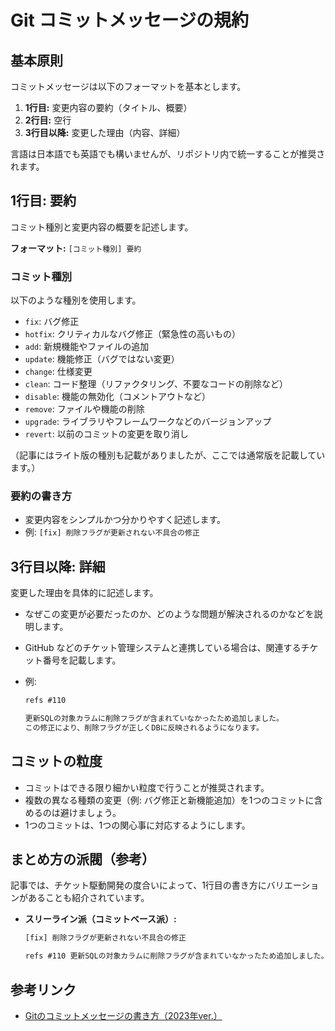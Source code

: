 # Git コミットメッセージの規約

## 基本原則

コミットメッセージは以下のフォーマットを基本とします。

1. **1行目:** 変更内容の要約（タイトル、概要）
2. **2行目:** 空行
3. **3行目以降:** 変更した理由（内容、詳細）

言語は日本語でも英語でも構いませんが、リポジトリ内で統一することが推奨されます。

## 1行目: 要約

コミット種別と変更内容の概要を記述します。

**フォーマット:**
`[コミット種別] 要約`

### コミット種別

以下のような種別を使用します。

* `fix`: バグ修正
* `hotfix`: クリティカルなバグ修正（緊急性の高いもの）
* `add`: 新規機能やファイルの追加
* `update`: 機能修正（バグではない変更）
* `change`: 仕様変更
* `clean`: コード整理（リファクタリング、不要なコードの削除など）
* `disable`: 機能の無効化（コメントアウトなど）
* `remove`: ファイルや機能の削除
* `upgrade`: ライブラリやフレームワークなどのバージョンアップ
* `revert`: 以前のコミットの変更を取り消し

（記事にはライト版の種別も記載がありましたが、ここでは通常版を記載しています。）

### 要約の書き方

* 変更内容をシンプルかつ分かりやすく記述します。
* 例: `[fix] 削除フラグが更新されない不具合の修正`

## 3行目以降: 詳細

変更した理由を具体的に記述します。

* なぜこの変更が必要だったのか、どのような問題が解決されるのかなどを説明します。
* GitHub などのチケット管理システムと連携している場合は、関連するチケット番号を記載します。
* 例:

    ```txt
    refs #110

    更新SQLの対象カラムに削除フラグが含まれていなかったため追加しました。
    この修正により、削除フラグが正しくDBに反映されるようになります。
    ```

## コミットの粒度

* コミットはできる限り細かい粒度で行うことが推奨されます。
* 複数の異なる種類の変更（例: バグ修正と新機能追加）を1つのコミットに含めるのは避けましょう。
* 1つのコミットは、1つの関心事に対応するようにします。

## まとめ方の派閥（参考）

記事では、チケット駆動開発の度合いによって、1行目の書き方にバリエーションがあることも紹介されています。

* **スリーライン派（コミットベース派）:**

    ```txt
    [fix] 削除フラグが更新されない不具合の修正

    refs #110 更新SQLの対象カラムに削除フラグが含まれていなかったため追加しました。
    ```

## 参考リンク

* [Gitのコミットメッセージの書き方（2023年ver.）](https://zenn.dev/itosho/articles/git-commit-message-2023)
